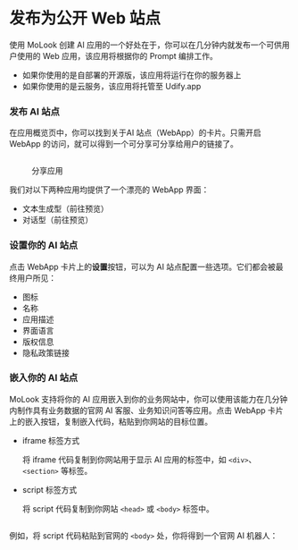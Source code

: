 # 发布为公开 Web 站点

使用 MoLook 创建 AI 应用的一个好处在于，你可以在几分钟内就发布一个可供用户使用的 Web 应用，该应用将根据你的 Prompt 编排工作。

* 如果你使用的是自部署的开源版，该应用将运行在你的服务器上
* 如果你使用的是云服务，该应用将托管至 Udify.app

### 发布 AI 站点

在应用概览页中，你可以找到关于AI 站点（WebApp）的卡片。只需开启 WebApp 的访问，就可以得到一个可分享可分享给用户的链接了。

<figure><img src="../../../.gitbook/assets/app-share.png" alt=""><figcaption><p>分享应用</p></figcaption></figure>

我们对以下两种应用均提供了一个漂亮的 WebApp 界面：

* 文本生成型（前往预览）
* 对话型（前往预览）

### 设置你的 AI 站点

点击 WebApp 卡片上的**设置**按钮，可以为 AI 站点配置一些选项。它们都会被最终用户所见：

* 图标
* 名称
* 应用描述
* 界面语言
* 版权信息
* 隐私政策链接

### 嵌入你的 AI 站点

MoLook 支持将你的 AI 应用嵌入到你的业务网站中，你可以使用该能力在几分钟内制作具有业务数据的官网 AI 客服、业务知识问答等应用。点击 WebApp 卡片上的嵌入按钮，复制嵌入代码，粘贴到你网站的目标位置。

*   iframe 标签方式

    将 iframe 代码复制到你网站用于显示 AI 应用的标签中，如 `<div>`、`<section>` 等标签。
*   script 标签方式

    将 script 代码复制到你网站 `<head>` 或 `<body>` 标签中。

<figure><img src="../../../.gitbook/assets/image (69).png" alt=""><figcaption></figcaption></figure>

例如，将 script 代码粘贴到官网的 `<body>` 处，你将得到一个官网 AI 机器人：

<figure><img src="../../../.gitbook/assets/image (40).png" alt=""><figcaption></figcaption></figure>
